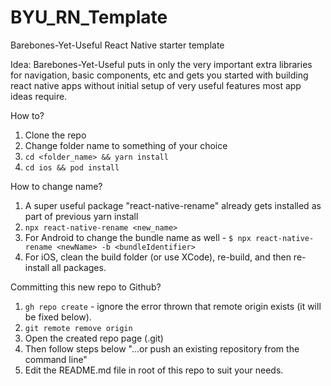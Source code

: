 # BYU_RN_Template

Barebones-Yet-Useful React Native starter template

Idea: Barebones-Yet-Useful puts in only the very important extra libraries for navigation, basic components, etc and gets you started with building react native apps without initial setup of very useful features most app ideas require.

How to?

1. Clone the repo
2. Change folder name to something of your choice
3. `cd <folder_name> && yarn install`
4. `cd ios && pod install`

How to change name?

1. A super useful package "react-native-rename" already gets installed as part of previous yarn install
2. `npx react-native-rename <new_name>`
3. For Android to change the bundle name as well - `$ npx react-native-rename <newName> -b <bundleIdentifier>`
4. For iOS, clean the build folder (or use XCode), re-build, and then re-install all packages.

Committing this new repo to Github?

1. `gh repo create` - ignore the error thrown that remote origin exists (it will be fixed below).
2. `git remote remove origin`
3. Open the created repo page (.git)
4. Then follow steps below "…or push an existing repository from the command line"
5. Edit the README.md file in root of this repo to suit your needs.
